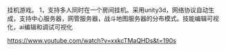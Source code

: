 挂机游戏。
1，支持多人同时在一个房间挂机。采用unity3d，网络协议自动生成，支持中心服务器，网管服务器，战斗地图服务器的分布模式。技能编辑可视化，ai编辑和调试可视化


https://www.youtube.com/watch?v=xxkcTMaQHDs&t=190s
